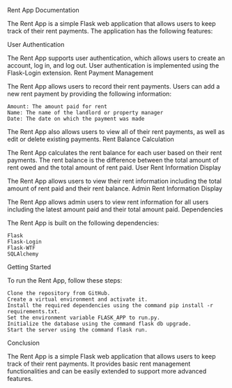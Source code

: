 Rent App Documentation

The Rent App is a simple Flask web application that allows users to keep track of their rent payments. The application has the following features:

User Authentication

The Rent App supports user authentication, which allows users to create an account, log in, and log out. User authentication is implemented using the Flask-Login extension.
Rent Payment Management

The Rent App allows users to record their rent payments. Users can add a new rent payment by providing the following information:

    Amount: The amount paid for rent
    Name: The name of the landlord or property manager
    Date: The date on which the payment was made

The Rent App also allows users to view all of their rent payments, as well as edit or delete existing payments.
Rent Balance Calculation

The Rent App calculates the rent balance for each user based on their rent payments. The rent balance is the difference between the total amount of rent owed and the total amount of rent paid.
User Rent Information Display

The Rent App allows users to view their rent information including the total amount of rent paid and their rent balance.
Admin Rent Information Display

The Rent App allows admin users to view rent information for all users including the latest amount paid and their total amount paid.
Dependencies

The Rent App is built on the following dependencies:

    Flask
    Flask-Login
    Flask-WTF
    SQLAlchemy

Getting Started

To run the Rent App, follow these steps:

    Clone the repository from GitHub.
    Create a virtual environment and activate it.
    Install the required dependencies using the command pip install -r requirements.txt.
    Set the environment variable FLASK_APP to run.py.
    Initialize the database using the command flask db upgrade.
    Start the server using the command flask run.

Conclusion

The Rent App is a simple Flask web application that allows users to keep track of their rent payments. It provides basic rent management functionalities and can be easily extended to support more advanced features.



 


